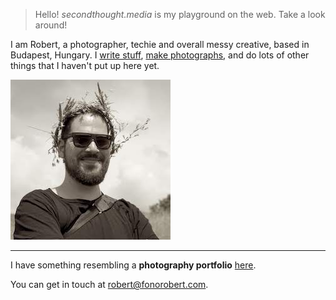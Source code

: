 > Hello! _secondthought.media_ is my playground on the web. Take a look around!


I am Robert, a photographer, techie and overall messy creative, based in Budapest, Hungary. I [write stuff](/journal), [make photographs](/projects/project-365), and do lots of other things that I haven't put up here yet.

![](flowercrown.JPG)

---


I have something resembling a __photography portfolio__ [here](http://fonorobert.com).

You can get in touch at [robert@fonorobert.com](mailto:robert@fonorobert.com).
